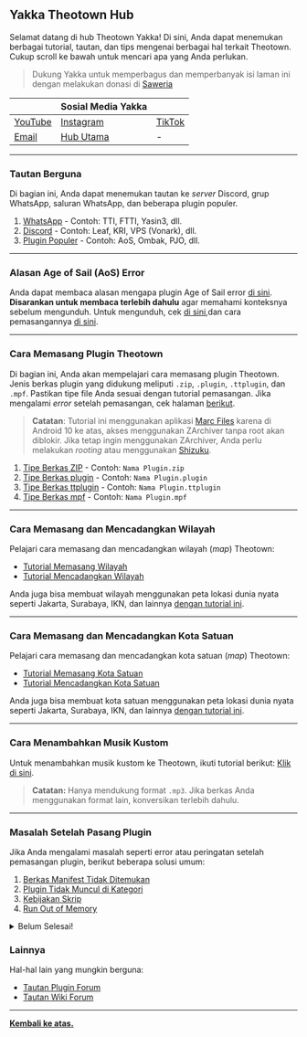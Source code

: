 ## Yakka Theotown Hub

Selamat datang di hub Theotown Yakka! Di sini, Anda dapat menemukan berbagai tutorial, tautan, dan tips mengenai berbagai hal terkait Theotown. Cukup scroll ke bawah untuk mencari apa yang Anda perlukan.

> Dukung Yakka untuk memperbagus dan memperbanyak isi laman ini dengan melakukan donasi di [Saweria](https://saweria.co/yakka)

|   | **Sosial Media Yakka** |   |
|---|---|---|
| [YouTube](https://youtube.com/@kiki012-yakka) | [Instagram](https://www.instagram.com/kiki012.id) | [TikTok](https://vm.tiktok.com/ZS25mHJ1h/) |
| [Email](mailto:yakkastudiosofficial@gmail.com) | [Hub Utama](https://yakkastds.github.io/) | - |

---

### **Tautan Berguna**
Di bagian ini, Anda dapat menemukan tautan ke *server* Discord, grup WhatsApp, saluran WhatsApp, dan beberapa plugin populer.

1. [WhatsApp](WhatsApp.md) - Contoh: TTI, FTTI, Yasin3, dll.
2. [Discord](Discord.md) - Contoh: Leaf, KRI, VPS (Vonark), dll.
3. [Plugin Populer](Plugin.md) - Contoh: AoS, Ombak, PJO, dll.

---

### **Alasan Age of Sail (AoS) Error**
Anda dapat membaca alasan mengapa plugin Age of Sail error [di sini](AoS_error.md). **Disarankan untuk membaca terlebih dahulu** agar memahami konteksnya sebelum mengunduh. Untuk mengunduh, cek [di sini](https://github.com/TPhil-Corp/Age-of-Sail/releases),dan cara pemasangannya [di sini](index.md#cara-memasang-plugin-theotown).

---

### **Cara Memasang Plugin Theotown**
Di bagian ini, Anda akan mempelajari cara memasang plugin Theotown. Jenis berkas plugin yang didukung meliputi `.zip`, `.plugin`, `.ttplugin`, dan `.mpf`. Pastikan tipe file Anda sesuai dengan tutorial pemasangan. Jika mengalami *error* setelah pemasangan, cek halaman [berikut](#masalah-setelah-pasang-plugin).

> **Catatan**: Tutorial ini menggunakan aplikasi [Marc Files](https://play.google.com/store/apps/details?id=com.marc.files) karena di Android 10 ke atas, akses menggunakan ZArchiver tanpa root akan diblokir. Jika tetap ingin menggunakan ZArchiver, Anda perlu melakukan *rooting* atau menggunakan [Shizuku](https://shizuku.rikka.app/).

1. [Tipe Berkas ZIP](install_zip.md) - Contoh: `Nama Plugin.zip`
2. [Tipe Berkas plugin](install_plugin.md) - Contoh: `Nama Plugin.plugin`
3. [Tipe Berkas ttplugin](install_ttplugin.md) - Contoh: `Nama Plugin.ttplugin`
4. [Tipe Berkas mpf](install_mpf.md) - Contoh: `Nama Plugin.mpf`

---

### **Cara Memasang dan Mencadangkan Wilayah**
Pelajari cara memasang dan mencadangkan wilayah (*map*) Theotown:  
- [Tutorial Memasang Wilayah](wilayah_pasang.md)  
- [Tutorial Mencadangkan Wilayah](wilayah_cadang.md)  

Anda juga bisa membuat wilayah menggunakan peta lokasi dunia nyata seperti Jakarta, Surabaya, IKN, dan lainnya [dengan tutorial ini](heightmap.md). 

---

### **Cara Memasang dan Mencadangkan Kota Satuan**
Pelajari cara memasang dan mencadangkan kota satuan (*map*) Theotown:  
- [Tutorial Memasang Kota Satuan](kotasatuan_pasang.md)  
- [Tutorial Mencadangkan Kota Satuan](kotasatuan_cadang.md)  

Anda juga bisa membuat kota satuan menggunakan peta lokasi dunia nyata seperti Jakarta, Surabaya, IKN, dan lainnya [dengan tutorial ini](heightmap.md). 

---

### **Cara Menambahkan Musik Kustom**
Untuk menambahkan musik kustom ke Theotown, ikuti tutorial berikut: [Klik di sini](bgm.md).  
> **Catatan:** Hanya mendukung format `.mp3`. Jika berkas Anda menggunakan format lain, konversikan terlebih dahulu.

---

### **Masalah Setelah Pasang Plugin**
Jika Anda mengalami masalah seperti error atau peringatan setelah pemasangan plugin, berikut beberapa solusi umum:

1. [Berkas Manifest Tidak Ditemukan](permapluins_manifest.md)  
2. [Plugin Tidak Muncul di Kategori](permapluins_kategori.md)  
3. [Kebijakan Skrip](permapluins_skrip.md)  
4. [Run Out of Memory](permapluins_memori.md)

<details>
<summary> Belum Selesai! </summary>


---

### **Rekomendasi, Tips, dan Tutorial Umum**
Berbagai rekomendasi, tips, dan trik seputar game telah diterjemahkan oleh Yakka:

1. [Rekomendasi Plugin]() - oleh DualHD  
2. [Mengatasi Populasi Tidak Naik]()  
3. [Tips Pemula]() - oleh Yakka  
4. [Cara Memperbaiki Kemacetan]()  
5. [Mengatasi Game Ngelag]()  
6. [Cara Menggunakan DSA]()  
7. [Cara Redeem (Klaim) Kode]()  
8. [Memperbaiki Kebahagiaan Budaya]()  
9. [Membuat Zona Pelabuhan (Bawaan Game)]()  
10. [Tautan APK Lama Resmi]()

---

### **Cara Membuat Plugin Theotown**
Tutorial untuk membuat plugin Theotown (untuk sekarang, kunjungi tutorial forum):

- [Hak Cipta **PENTING**]()  
- [APK Membuat Plugin]()  
- [Dasar-Dasar Membuat Plugin]()  
- [Cara Menggambar Plugin]()  
- [Mode Malam]()  
- [PCW (Website Pembuat Plugin)]()  
- [Tutorial Plugin Forum]()  
- [Dokumentasi Lua]()

> **Informasi:** Untuk plugin seperti jalan, mobil, pesawat, dan shader **perlu coding!** Jika Anda ingin membuat plugin jenis tersebut, baca tutorial forum, dan gunakan fitur terjemahan jika diperlukan.

---

</details>

### **Lainnya**
Hal-hal lain yang mungkin berguna:  
- [Tautan Plugin Forum](https://forum.theotown.com/viewforum.php?f=43)  
- [Tautan Wiki Forum](https://forum.theotown.com/viewforum.php?f=82)

---

[**Kembali ke atas.**](#)